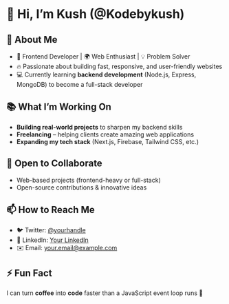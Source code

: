 # 👋 Hi, I’m Kush (@Kodebykush)  

## 🚀 About Me  
- 🎨 Frontend Developer | 🌍 Web Enthusiast | 💡 Problem Solver  
- 🔥 Passionate about building fast, responsive, and user-friendly websites  
- 💻 Currently learning **backend development** (Node.js, Express, MongoDB) to become a full-stack developer  

## 📚 What I’m Working On  
- **Building real-world projects** to sharpen my backend skills  
- **Freelancing** – helping clients create amazing web applications  
- **Expanding my tech stack** (Next.js, Firebase, Tailwind CSS, etc.)  

## 🤝 Open to Collaborate  
- Web-based projects (frontend-heavy or full-stack)  
- Open-source contributions & innovative ideas  

## 📫 How to Reach Me  
- 🐦 Twitter: [@yourhandle](#)  
- 💼 LinkedIn: [Your LinkedIn](#)  
- ✉️ Email: your.email@example.com  

## ⚡ Fun Fact  
I can turn **coffee** into **code** faster than a JavaScript event loop runs 🚀  
